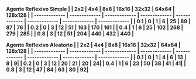   
<b> Agente Reflexivo Simple <b/>
|   |   2x2  | 4x4 |  8x8  | 16x16 |  32x32 |  64x64  |  128x128  |
| ------------- | ------------- | ------------- | ------------- | ------------- | ------------- | ------------- | ------------- | 
| 0.1 |  0  |   1  |    6  |   25  |    89  |    87   |    76  |
| 0.2 |  0   |  3  |   12  |  51  |    163  |   170   |   161  |
| 0.4 |  1   |  6  |   25  |   102  |   268   |  279   |   285  |
| 0.8  | 3  |   12  |  51  |   204  |   440  |   432  |    440  |

  <b> Agente Reflexivo Aleatorio <b/>
|   |   2x2  | 4x4 |  8x8  | 16x16 |  32x32 |  64x64  |  128x128  |
| ------------- | ------------- | ------------- | ------------- | ------------- | ------------- | ------------- |    ------------- | 
| 0.1 |   0 |     1   |    4 |     6   |    13  |     8  |      9| 
| 0.2 |   0  |    3  |    12  |    20   |    21  |    20    |   24| 
| 0.4  |  1 |    6  |    23 |    50  |    38  |    41   |    41| 
| 0.8  |  3  |    12  |   47 |     84  |   63   |   80  |     92| 
